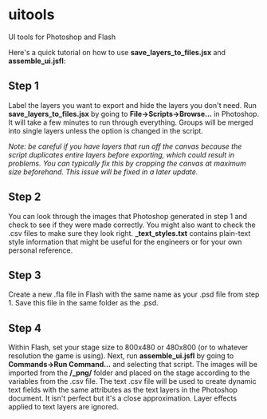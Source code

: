 uitools
========================================================================================

UI tools for Photoshop and Flash

Here's a quick tutorial on how to use **save_layers_to_files.jsx** and **assemble_ui.jsfl**:

Step 1
----------------------------------------------------------------------------------------
Label the layers you want to export and hide the layers you don't need. Run **save_layers_to_files.jsx** by going to **File->Scripts->Browse...** in Photoshop. It will take a few minutes to run through everything.  Groups will be merged into single layers unless the option is changed in the script.

_Note: be careful if you have layers that run off the canvas because the script duplicates entire layers before exporting, which could result in problems.  You can typically fix this by cropping the canvas at maximum size beforehand.  This issue will be fixed in a later update._



Step 2
----------------------------------------------------------------------------------------
You can look through the images that Photoshop generated in step 1 and check to see if they were made correctly.  You might also want to check the .csv files to make sure they look right.  **<filename>_text_styles.txt** contains plain-text style information that might be useful for the engineers or for your own personal reference.



Step 3
----------------------------------------------------------------------------------------
Create a new .fla file in Flash with the same name as your .psd file from step 1.  Save this file in the same folder as the .psd.



Step 4
----------------------------------------------------------------------------------------
Within Flash, set your stage size to 800x480 or 480x800 (or to whatever resolution the game is using).  Next, run **assemble_ui.jsfl** by going to **Commands->Run Command...** and selecting that script.  The images will be imported from the **/<filename>_png/** folder and placed on the stage according to the variables from the .csv file.  The text .csv file will be used to create dynamic text fields with the same attributes as the text layers in the Photoshop document.  It isn't perfect but it's a close approximation.  Layer effects applied to text layers are ignored.